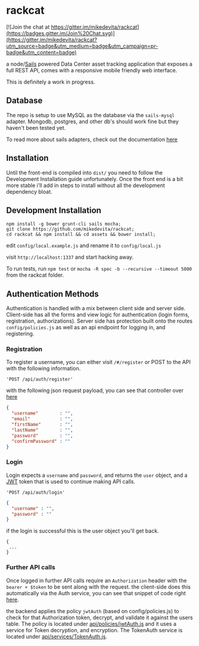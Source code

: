 # rackcat

[![Join the chat at https://gitter.im/mikedevita/rackcat](https://badges.gitter.im/Join%20Chat.svg)](https://gitter.im/mikedevita/rackcat?utm_source=badge&utm_medium=badge&utm_campaign=pr-badge&utm_content=badge)

a node/[Sails](http://sailsjs.org) powered Data Center asset tracking application that exposes a full REST API, comes with a responsive mobile friendly web interface.

This is definitely a work in progress.

## Database
The repo is setup to use MySQL as the database via the `sails-mysql` adapter. Mongodb, postgres, and other db's should work fine but they haven't been tested yet.

To read more about sails adapters, check out the documentation [here](http://sailsjs.org/#!/documentation/concepts/extending-sails/Adapters/adapterList.html)


## Installation
Until the front-end is compiled into `dist/` you need to follow the Development Installation guide unfortunately. Once the front end is a bit more stable i'll add
in steps to install without all the development dependency bloat.

## Development Installation

```shell
npm install -g bower grunt-cli sails mocha;
git clone https://github.com/mikedevita/rackcat;
cd rackcat && npm install && cd assets && bower install;
```

edit `config/local.example.js` and rename it to `config/local.js`

visit `http://localhost:1337` and start hacking away.

To run tests, run `npm test` or `mocha -R spec -b --recursive --timeout 5000` from the rackcat folder.


## Authentication Methods
Authentication is handled with a mix between client side and server side. Client-side has all the forms and view logic for authentication (login forms, registration, authorizations). Server side has protection built onto the routes `config/policies.js` as well as an api endpoint for logging in, and registering.

### Registration
To register a username, you can either visit `/#/register` or POST to the API with the following information.

```
'POST /api/auth/register'
```
with the following json request payload, you can see that controller over [here](https://github.com/mikedevita/rackcat/blob/master/api/controllers/AuthController.js#L40)

```json
{
  "username"        : "",
  "email"           : "",
  "firstName"       : "",
  "lastName"        : "",
  "password"        : "",
  "confirmPassword" : ""
}
```

### Login
Login expects a `username` and `password`, and returns the `user` object, and a [JWT]() token that is used to continue making API calls.

```
'POST /api/auth/login'
```

```json
{
  "username" : "",
  "password" : ""
}
```

if the login is successful this is the user object you'll get back.

```
{
 ...
}
```

### Further API calls
Once logged in further API calls require an `Authorization` header with the `bearer + $token` to be sent along with the request. the client-side does this automatically via the Auth service, you can see that snippet of code right [here](https://github.com/mikedevita/rackcat/blob/master/assets/src/common/services/auth.js#L37-L39).

the backend applies the policy `jwtAuth` (based on config/policies.js) to check for that Authorization token, decrypt, and validate it against the users table. The policy is located under [api/policies/jwtAuth.js](https://github.com/mikedevita/rackcat/blob/master/api/policies/jwtAuth.js) and it uses a service for Token decryption, and encryption. The TokenAuth service is located under  [api/services/TokenAuth.js](https://github.com/mikedevita/rackcat/blob/master/api/services/TokenAuth.js).
